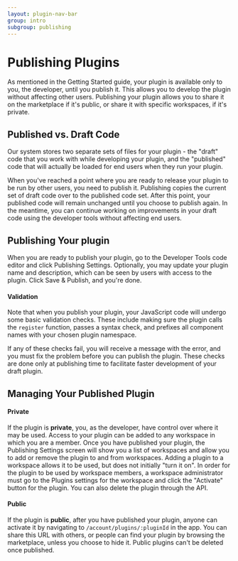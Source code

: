 ```yaml
---
layout: plugin-nav-bar
group: intro
subgroup: publishing
---
```

# Publishing Plugins
As mentioned in the Getting Started guide, your plugin is available only to you, the developer, until you publish it.  This allows you to develop the plugin without affecting other users.  Publishing your plugin allows you to share it on the marketplace if it's public, or share it with specific workspaces, if it's private.

## Published vs. Draft Code

Our system stores two separate sets of files for your plugin - the "draft" code that you work with while developing your plugin, and the "published" code that will actually be loaded for end users when they run your plugin.

When you've reached a point where you are ready to release your plugin to be run by other users, you need to publish it.  Publishing copies the current set of draft code over to the published code set.  After this point, your published code will remain unchanged until you choose to publish again.  In the meantime, you can continue working on improvements in your draft code using the developer tools without affecting end users.

## Publishing Your plugin

When you are ready to publish your plugin, go to the Developer Tools code editor and click Publishing Settings.  Optionally, you may update your plugin name and description, which can be seen by users with access to the plugin.  Click Save & Publish, and you're done.

#### Validation

Note that when you publish your plugin, your JavaScript code will undergo some basic validation checks.  These include making sure the plugin calls the `register` function, passes a syntax check, and prefixes all component names with your chosen plugin namespace.

If any of these checks fail, you will receive a message with the error, and you must fix the problem before you can publish the plugin.  These checks are done only at publishing time to facilitate faster development of your draft plugin.

## Managing Your Published Plugin

#### Private
If the plugin is **private**, you, as the developer, have control over where it may be used. Access to your plugin can be added to any workspace in which you are a member. Once you have published your plugin, the Publishing Settings screen will show you a list of workspaces and allow you to add or remove the plugin to and from workspaces.  Adding a plugin to a workspace allows it to be used, but does not initially "turn it on".  In order for the plugin to be used by workspace members, a workspace administrator must go to the Plugins settings for the workspace and click the "Activate" button for the plugin. You can also delete the plugin through the API.

#### Public
If the plugin is **public**, after you have published your plugin, anyone can activate it by navigating to `/account/plugins/:pluginId` in the app. You can share this URL with others, or people can find your plugin by browsing the marketplace, unless you choose to hide it. Public plugins can't be deleted once published.

